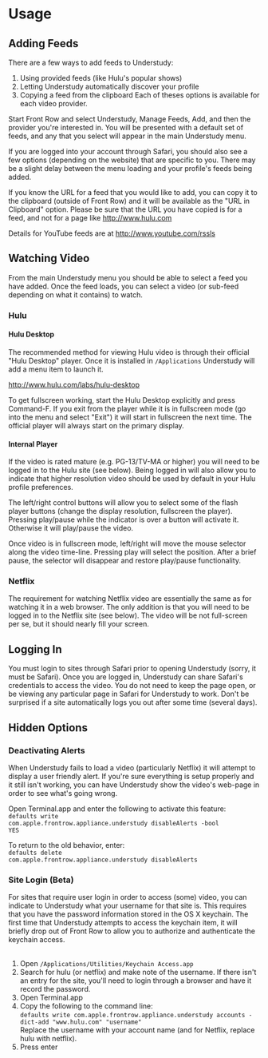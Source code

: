 # Usage #

## Adding Feeds ##

There are a few ways to add feeds to Understudy:
  1. Using provided feeds (like Hulu's popular shows)
  1. Letting Understudy automatically discover your profile
  1. Copying a feed from the clipboard
Each of theses options is available for each video provider.

Start Front Row and select Understudy, Manage Feeds, Add, and then the provider you're interested in. You will be presented with a default set of feeds, and any that you select will appear in the main Understudy menu.

If you are logged into your account through Safari, you should also see a few options (depending on the website) that are specific to you. There may be a slight delay between the menu loading and your profile's feeds being added.

If you know the URL for a feed that you would like to add, you can copy it to the clipboard (outside of Front Row) and it will be available as the "URL in Clipboard" option. Please be sure that the URL you have copied is for a feed, and not for a page like http://www.hulu.com

Details for YouTube feeds are at http://www.youtube.com/rssls



## Watching Video ##

From the main Understudy menu you should be able to select a feed you have added. Once the feed loads, you can select a video (or sub-feed depending on what it contains) to watch.

### Hulu ###

#### Hulu Desktop ####

The recommended method for viewing Hulu video is through their official "Hulu Desktop" player. Once it is installed in `/Applications` Understudy will add a menu item to launch it.

http://www.hulu.com/labs/hulu-desktop

To get fullscreen working, start the Hulu Desktop explicitly and press Command-F. If you exit from the player while it is in fullscreen mode (go into the menu and select "Exit") it will start in fullscreen the next time. The official player will always start on the primary display.


#### Internal Player ####

If the video is rated mature (e.g. PG-13/TV-MA or higher) you will need to be logged in to the Hulu site (see below). Being logged in will also allow you to indicate that higher resolution video should be used by default in your Hulu profile preferences.

The left/right control buttons will allow you to select some of the flash player buttons (change the display resolution, fullscreen the player). Pressing play/pause while the indicator is over a button will activate it. Otherwise it will play/pause the video.

Once video is in fullscreen mode, left/right will move the mouse selector along the video time-line. Pressing play will select the position. After a brief pause, the selector will disappear and restore play/pause functionality.

### Netflix ###

The requirement for watching Netflix video are essentially the same as for watching it in a web browser. The only addition is that you will need to be logged in to the Netflix site (see below). The video will be not full-screen per se, but it should nearly fill your screen.


## Logging In ##

You must login to sites through Safari prior to opening Understudy (sorry, it must be Safari). Once you are logged in, Understudy can share Safari's credentials to access the video. You do not need to keep the page open, or be viewing any particular page in Safari for Understudy to work. Don't be surprised if a site automatically logs you out after some time (several days).

## Hidden Options ##

### Deactivating Alerts ###

When Understudy fails to load a video (particularly Netflix) it will attempt to display a user friendly alert. If you're sure everything is setup properly and it still isn't working, you can have Understudy show the video's web-page in order to see what's going wrong.

Open Terminal.app and enter the following to activate this feature:<br>
<code>defaults write com.apple.frontrow.appliance.understudy disableAlerts -bool YES</code>

To return to the old behavior, enter:<br>
<code>defaults delete com.apple.frontrow.appliance.understudy disableAlerts</code>


<h3>Site Login (Beta)</h3>

For sites that require user login in order to access (some) video, you can indicate to Understudy what your username for that site is. This requires that you have the password information stored in the OS X keychain. The first time that Understudy attempts to access the keychain item, it will briefly drop out of Front Row to allow you to authorize and authenticate the keychain access.<br>
<br>
<ol><li>Open <code>/Applications/Utilities/Keychain Access.app</code>
</li><li>Search for hulu (or netflix) and make note of the username. If there isn't an entry for the site, you'll need to login through a browser and have it record the password.<br>
</li><li>Open Terminal.app<br>
</li><li>Copy the following to the command line:<br> <code>defaults write com.apple.frontrow.appliance.understudy accounts -dict-add "www.hulu.com" "username"</code> <br> Replace the username with your account name (and for Netflix, replace hulu with netflix).<br>
</li><li>Press enter</li></ol>
